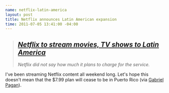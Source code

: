 ```yaml
--- 
name: netflix-latin-america
layout: post
title: Netflix announces Latin American expansion
time: 2011-07-05 13:41:00 -04:00
---
```


> _[Netflix to stream movies, TV shows to Latin America](http://www.google.com/hostednews/afp/article/ALeqM5hsUJA2-B9pXzFOucJrZRnXpEvy9g?docId=CNG.bc84fe9157c6fc0692b67e0f94ba7a19.231)_
> ----------------------------------------------------------------
> _Netflix did not say how much it plans to charge for the service._

I've been streaming Netflix content all weekend long. Let's hope this doesn't mean that the $7.99 plan will cease to be in Puerto Rico (via [Gabriel Pagan](https://plus.google.com/114196328607942287345 "Plus Profile")).
